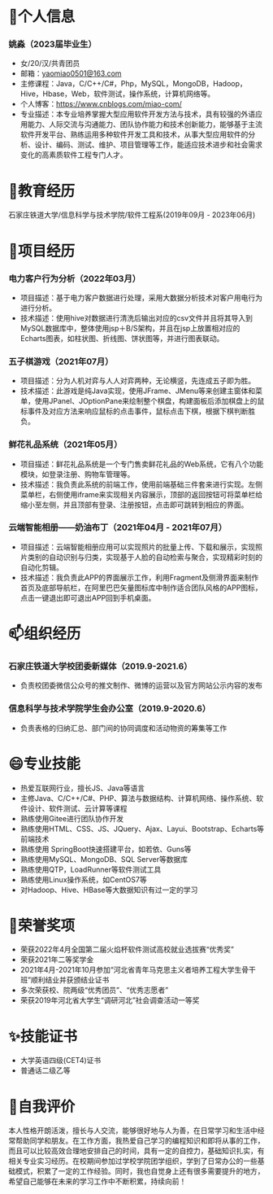 <!--
**KM-LY/KM-LY** is a ✨ _special_ ✨ repository because its `README.md` (this file) appears on your GitHub profile.

Here are some ideas to get you started:

- 🔭 I’m currently working on ...
- 🌱 I’m currently learning ...
- 👯 I’m looking to collaborate on ...
- 🤔 I’m looking for help with ...
- 💬 Ask me about ...
- 📫 How to reach me: ...
- 😄 Pronouns: ...
- ⚡ Fun fact: ...
-->

# 🤔个人信息
### 姚淼（2023届毕业生）
 - 女/20/汉/共青团员
 - 邮箱：yaomiao0501@163.com
 - 主修课程：Java，C/C++/C#，Php，MySQL，MongoDB，Hadoop，Hive，Hbase，Web，软件测试，操作系统，计算机网络等。
 - 个人博客：https://www.cnblogs.com/miao-com/
 - 专业描述：本专业培养掌握大型应用软件开发方法与技术，具有较强的外语应用能力、人际交流与沟通能力、团队协作能力和技术创新能力，能够基于主流软件开发平台、熟练运用多种软件开发工具和技术，从事大型应用软件的分析、设计、编码、测试、维护、项目管理等工作，能适应技术进步和社会需求变化的高素质软件工程专门人才。

# 🌱教育经历
石家庄铁道大学/信息科学与技术学院/软件工程系(2019年09月 - 2023年06月)

# 💬项目经历
### 电力客户行为分析（2022年03月）
 - 项目描述：基于电力客户数据进行处理，采用大数据分析技术对客户用电行为进行分析。
 - 技术描述：使用hive对数据进行清洗后输出对应的csv文件并且将其导入到MySQL数据库中，整体使用jsp＋B/S架构，并且在jsp上放置相对应的Echarts图表，如柱状图、折线图、饼状图等，并进行图表联动。
### 五子棋游戏（2021年07月）
 - 项目描述：分为人机对弈与人人对弈两种，无论横竖，先连成五子即为胜。
 - 技术描述：此游戏是纯Java实现，使用JFrame、JMenu等来创建主窗体和菜单，使用JPanel、JOptionPane来绘制整个棋盘，构建面板后添加棋盘上的鼠标事件及对应方法来响应鼠标的点击事件，鼠标点击下棋，根据下棋判断胜负。
### 鲜花礼品系统（2021年05月）
 - 项目描述：鲜花礼品系统是一个专门售卖鲜花礼品的Web系统，它有八个功能模块，如登录注册、购物车管理等。
 - 技术描述：我负责此系统的前端工作，使用前端基础三件套来进行实现。左侧菜单栏，右侧使用iframe来实现相关内容展示，顶部的返回按钮可将菜单栏给缩小至左侧，并且顶部有登录、注册按钮，点击即可跳转到相应的界面。
### 云端智能相册——奶油布丁（2021年04月 - 2021年07月）
 - 项目描述：云端智能相册应用可以实现照片的批量上传、下载和展示，实现照片类别的自动识别与归类，实现基于人脸的自动检索与聚合，实现精彩时刻的自动化剪辑。
 - 技术描述：我负责此APP的界面展示工作，利用Fragment及侧滑界面来制作首页及底部导航栏，在阿里巴巴矢量图标库中制作适合团队风格的APP图标，点击一键退出即可退出APP回到手机桌面。

# 📫组织经历
### 石家庄铁道大学校团委新媒体（2019.9-2021.6）
 - 负责校团委微信公众号的推文制作、微博的运营以及官方网站公示内容的发布
### 信息科学与技术学院学生会办公室（2019.9-2020.6）
 - 负责表格的归纳汇总、部门间的协同调度和活动物资的筹集等工作

# 😄专业技能
 - 热爱互联网行业，擅长JS、Java等语言
 - 主修Java、C/C++/C#、PHP、算法与数据结构、计算机网络、操作系统、软件设计、软件测试、云计算等课程
 - 熟练使用Gitee进行团队协作开发
 - 熟练使用HTML、CSS、JS、JQuery、Ajax、Layui、Bootstrap、Echarts等前端技术
 - 熟练使用 SpringBoot快速搭建平台，如若依、Guns等
 - 熟练使用MySQL、MongoDB、SQL Server等数据库
 - 熟练使用QTP，LoadRunner等软件测试工具
 - 熟练使用Linux操作系统，如CentOS7等
 - 对Hadoop、Hive、HBase等大数据知识有过一定的学习

# 👋荣誉奖项
 - 荣获2022年4月全国第二届火焰杯软件测试高校就业选拔赛“优秀奖”
 - 荣获2021年二等奖学金
 - 2021年4月-2021年10月参加“河北省青年马克思主义者培养工程大学生骨干班”顺利结业并获颁结业证书
 - 多次荣获校、院两级“优秀团员”、“优秀志愿者”
 - 荣获2019年河北省大学生“调研河北”社会调查活动一等奖

# ✨技能证书
 - 大学英语四级(CET4)证书
 - 普通话二级乙等

# 👯自我评价
本人性格开朗活泼，擅长与人交流，能够很好地与人为善，在日常学习和生活中经常帮助同学和朋友。在工作方面，我热爱自己学习的编程知识和即将从事的工作，而且可以比较高效合理地安排自己的时间，具有一定的自控力，基础知识扎实，有相关专业实习经历。在校期间参加过学校学院团学组织，学到了日常办公的一些基础模式，积累了一定的工作经验。同时，我也自觉身上还有很多需要提升的地方，希望自己能够在未来的学习工作中不断积累，持续向前！
